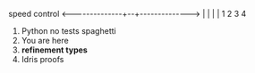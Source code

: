 
speed                      control
<--------------+--+-------------->
|              |  |              |
1              2  3              4

1. Python no tests spaghetti
2. You are here
3. **refinement types**
4. Idris proofs
